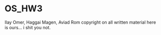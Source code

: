 OS_HW3
======
Ilay Omer, Haggai Magen, Aviad Rom
copyright on all written material here is ours... i shit you not.

